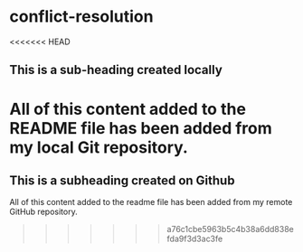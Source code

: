 # conflict-resolution

<<<<<<< HEAD
## This is a sub-heading created locally

All of this content added to the README file has been added from my local Git repository.
=======
## This is a subheading created on Github

All of this content added to the readme file has been added from my remote GitHub repository.
>>>>>>> a76c1cbe5963b5c4b38a6dd838efda9f3d3ac3fe
